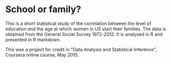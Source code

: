 # School or family?

This is a short statistical study of the correlation between the level of education and the age at which women in US start their families. The data is obtained from the General Social Survey 1972-2012. It is analysed in R and presented in R markdown.

This was a project for credit in "Data Analysis and Statistical Inference", Coursera online course, May 2015.
 
